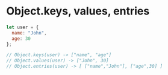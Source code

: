 # Object.keys, values, entries

```js
let user = {
  name: "John",
  age: 30
};

// Object.keys(user) -> ["name", "age"]
// Object.values(user) -> ["John", 30]
// Object.entries(user) -> [ ["name","John"], ["age",30] ]


```
